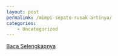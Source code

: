 ```yaml
---
layout: post
permalink: /mimpi-sepatu-rusak-artinya/
categories:
    - Uncategorized
---
```


[Baca Selengkapnya](/09)